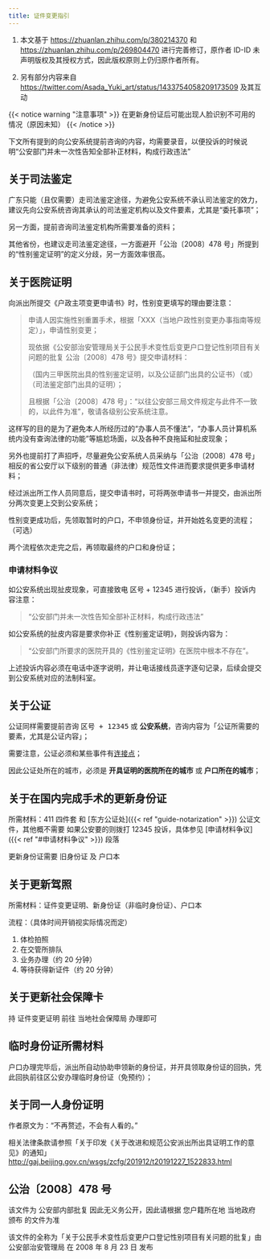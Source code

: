 ```yaml
---
title: 证件变更指引
---
```


1. 本文基于 <https://zhuanlan.zhihu.com/p/380214370> 和 <https://zhuanlan.zhihu.com/p/269804470> 进行完善修订，原作者 ID-ID 未声明版权及其授权方式，因此版权原则上仍归原作者所有。

2. 另有部分内容来自 <https://twitter.com/Asada_Yuki_art/status/1433754058209173509> 及其互动

{{< notice warning "注意事项" >}}
在更新身份证后可能出现人脸识别不可用的情况（原因未知）
{{< /notice >}}

下文所有提到的向公安系统提前咨询的内容，均需要录音，以便投诉的时候说明“公安部门并未一次性告知全部补正材料，构成行政违法”

## 关于司法鉴定

广东只能（且仅需要）走司法鉴定途径，为避免公安系统不承认司法鉴定的效力，建议先向公安系统咨询其承认的司法鉴定机构以及文件要素，尤其是“委托事项”；

另一方面，提前咨询司法鉴定机构所需要准备的资料；

其他省份，也建议走司法鉴定途径，一方面避开「公治〔2008〕478 号」所提到的“性别鉴定证明”的定义分歧，另一方面效率很高。

## 关于医院证明

向派出所提交《户政主项变更申请书》时，性别变更填写的理由要注意：

> 申请人因实施性别重置手术，根据「XXX（当地户政性别变更办事指南等规定）」，申请性别变更；
>
> 现依据《公安部治安管理局关于公民手术变性后变更户口登记性别项目有关问题的批复 公治〔2008〕478 号》提交申请材料：
>
>（国内三甲医院出具的性别鉴定证明，以及公证部门出具的公证书）（或）（司法鉴定部门出具的证明）；
>
> 且根据「公治〔2008〕478 号」：“以往公安部三局文件规定与此件不一致的，以此件为准”，敬请各级别公安系统注意。

这样写的目的是为了避免本人所经历过的“办事人员不懂法”，“办事人员计算机系统内没有查询法律的功能”等尴尬场面，以及各种不良拖延和扯皮现象；

另外也提前打了声招呼，尽量避免公安系统人员采纳与「公治〔2008〕478 号」相反的省公安厅以下级别的普通（非法律）规范性文件进而要求提供更多申请材料；

经过派出所工作人员同意后，提交申请书时，可将两张申请书一并提交，由派出所分两次变更上交到公安系统；

性别变更成功后，先领取暂时的户口，不申领身份证，并开始姓名变更的流程；（可选）

两个流程依次走完之后，再领取最终的户口和身份证；

### 申请材料争议

如公安系统出现扯皮现象，可直接致电 区号 + 12345 进行投诉，（新手）投诉内容注意：

> “公安部门并未一次性告知全部补正材料，构成行政违法”

如公安系统的扯皮内容是要求你补正《性别鉴定证明》，则投诉内容为：

> “公安部门所要求的医院开具的《性别鉴定证明》在医院中根本不存在”。

上述投诉内容必须在电话中逐字说明，并让电话接线员逐字逐句记录，后续会提交到公安系统对应的法制科室。

## 关于公证

公证同样需要提前咨询 <kbd>区号 + 12345</kbd> 或 **公安系统**，咨询内容为「公证所需要的要素，尤其是公证内容」；

需要注意，公证必须和某些事件有[连接点](https://baike.baidu.com/item/连接点)；

因此公证处所在的城市，必须是 **开具证明的医院所在的城市** 或 **户口所在的城市**；

## 关于在国内完成手术的更新身份证

所需材料：411 四件套 和 [东方公证处]({{< ref "guide-notarization" >}}) 公证文件，其他概不需要
如果公安要的则拨打 12345 投诉，具体参见 [申请材料争议]({{< ref "#申请材料争议" >}}) 段落

更新身份证需要 旧身份证 及 户口本

## 关于更新驾照

所需材料：证件变更证明、新身份证（非临时身份证）、户口本

流程：（具体时间开销视实际情况而定）

1. 体检拍照
1. 在交管所排队
1. 业务办理（约 20 分钟）
1. 等待获得新证件（约 20 分钟）

## 关于更新社会保障卡

持 证件变更证明 前往 当地社会保障局 办理即可

## 临时身份证所需材料

户口办理完毕后，派出所自动协助申领新的身份证，并开具领取身份证的回执，凭此回执前往区公安办理临时身份证（免预约）；

## 关于同一人身份证明

作者原文为：“不再赘述，不会有人看的。”

相关法律条款请参照「关于印发《关于改进和规范公安派出所出具证明工作的意见》的通知」\
<http://gaj.beijing.gov.cn/wsgs/zcfg/201912/t20191227_1522833.html>

## 公治〔2008〕478 号

该文件为 公安部内部批复 因此无义务公开，因此请根据 您户籍所在地 当地政府颁布 的文件为准

该文件的全称为「关于公民手术变性后变更户口登记性别项目有关问题的批复」由 公安部治安管理局 在 2008 年 8 月 23 日 发布
